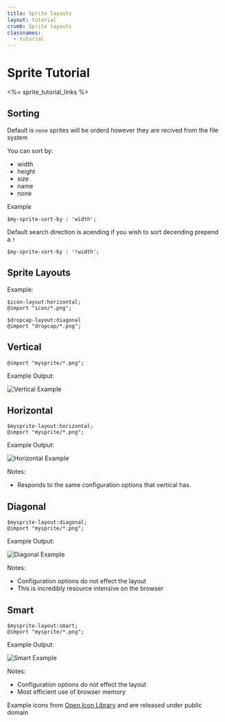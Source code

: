 ```yaml
---
title: Sprite layouts
layout: tutorial
crumb: Sprite layouts
classnames:
  - tutorial
---
```

# Sprite Tutorial
<%= sprite_tutorial_links %>
<a name='sorting'>
## Sorting

Default is `none` sprites will be orderd however they are recived from the file system

You can sort by:

* width
* height
* size
* name
* none

Example

    $my-sprite-sort-by : 'width';

Default search direction is acending if you wish to sort decending prepend a `!` 

    $my-sprite-sort-by : '!width';


## Sprite Layouts

Example:

    $icon-layout:horizontal;
    @import "icon/*.png";
    
    $dropcap-layout:diagonal
    @import "dropcap/*.png";

## Vertical

    @import "mysprite/*.png";

Example Output:

![Vertical Example](/images/tutorials/sprites/layout/vert.png)
## Horizontal

    $mysprite-layout:horizontal;
    @import "mysprite/*.png";

Example Output:

![Horizontal Example](/images/tutorials/sprites/layout/horizontal.png)

Notes:

  * Responds to the same configuration options that vertical has.
  
## Diagonal

    $mysprite-layout:diagonal;
    @import "mysprite/*.png";

Example Output:

![Diagonal Example](/images/tutorials/sprites/layout/diagonal.png)

Notes:

  * Configuration options do not effect the layout
  * This is incredibly resource intensive on the browser

## Smart

    $mysprite-layout:smart;
    @import "mysprite/*.png";

Example Output:

![Smart Example](/images/tutorials/sprites/layout/smart.png)

Notes:

  * Configuration options do not effect the layout
  * Most efficient use of browser memory

Example icons from [Open Icon Library](http://openiconlibrary.sourceforge.net/) and are released under public domain